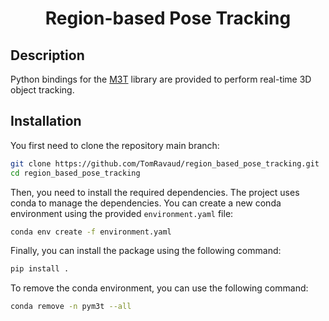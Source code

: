 <div align="center">

# Region-based Pose Tracking

</div>

## Description

Python bindings for the [M3T](https://github.com/DLR-RM/3DObjectTracking/tree/master/M3T) library are provided to perform real-time 3D object tracking.

## Installation

You first need to clone the repository main branch:

```bash
git clone https://github.com/TomRavaud/region_based_pose_tracking.git
cd region_based_pose_tracking
```

Then, you need to install the required dependencies. The project uses conda to manage the dependencies. You can create a new conda environment using the provided `environment.yaml` file:

```bash
conda env create -f environment.yaml
```

Finally, you can install the package using the following command:

```bash
pip install .
```

To remove the conda environment, you can use the following command:

```bash
conda remove -n pym3t --all
```